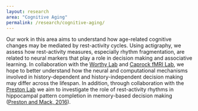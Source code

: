 ```yaml
---
layout: research
area: "Cognitive Aging"
permalink: /research/cognitive-aging/
---
```

Our work in this area aims to understand how age-related cognitive changes may be mediated by rest-activity cycles. Using actigraphy, we assess how rest-activity measures, especially rhythm fragmentation, are related to neural markers that play a role in decision making and associative learning. In collaboration with the [Worthy Lab](https://worthylab.org/) and [Caprock fMRI Lab](https://www.depts.ttu.edu/psy/caprockscience/), we hope to better understand how the neural and computational mechanisms involved in history-dependent and history-independent decision making may differ across the lifespan. In addition, through collaboration with the [Preston Lab](https://clm.utexas.edu/preston/) we aim to investigate the role of rest-activity rhythms in hippocampal pattern completion in memory-based decision making ([Preston and Mack, 2016](https://www.ncbi.nlm.nih.gov/pubmed/26702775)).
